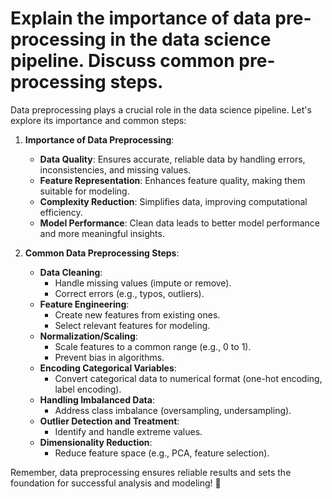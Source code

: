 # Explain the importance of data pre-processing in the data science pipeline. Discuss common pre-processing steps.
Data preprocessing plays a crucial role in the data science pipeline. Let's explore its importance and common steps:

1. **Importance of Data Preprocessing**:
   - **Data Quality**: Ensures accurate, reliable data by handling errors, inconsistencies, and missing values.
   - **Feature Representation**: Enhances feature quality, making them suitable for modeling.
   - **Complexity Reduction**: Simplifies data, improving computational efficiency.
   - **Model Performance**: Clean data leads to better model performance and more meaningful insights.

2. **Common Data Preprocessing Steps**:
   - **Data Cleaning**:
     - Handle missing values (impute or remove).
     - Correct errors (e.g., typos, outliers).
   - **Feature Engineering**:
     - Create new features from existing ones.
     - Select relevant features for modeling.
   - **Normalization/Scaling**:
     - Scale features to a common range (e.g., 0 to 1).
     - Prevent bias in algorithms.
   - **Encoding Categorical Variables**:
     - Convert categorical data to numerical format (one-hot encoding, label encoding).
   - **Handling Imbalanced Data**:
     - Address class imbalance (oversampling, undersampling).
   - **Outlier Detection and Treatment**:
     - Identify and handle extreme values.
   - **Dimensionality Reduction**:
     - Reduce feature space (e.g., PCA, feature selection).

Remember, data preprocessing ensures reliable results and sets the foundation for successful analysis and modeling! 🌟

